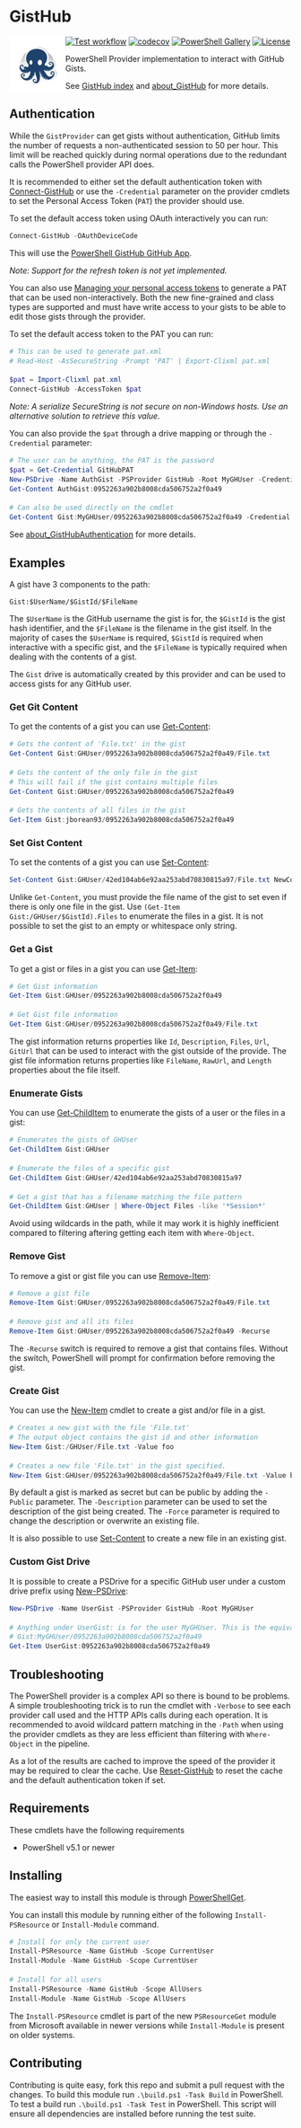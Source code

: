 # GistHub
<img align="left" src=".github/GistHub.png" width="100" height="100">

[![Test workflow](https://github.com/jborean93/PowerShell-GistHub/workflows/Test%20/badge.svg)](https://github.com/jborean93/PowerShell-GistHub/actions/workflows/ci.yml)
[![codecov](https://codecov.io/gh/jborean93/PowerShell-GistHub/branch/main/graph/badge.svg?token=b51IOhpLfQ)](https://codecov.io/gh/jborean93/PowerShell-GistHub)
[![PowerShell Gallery](https://img.shields.io/powershellgallery/dt/GistHub.svg)](https://www.powershellgallery.com/packages/GistHub)
[![License](https://img.shields.io/badge/license-MIT-blue.svg)](https://github.com/jborean93/PowerShell-GistHub/blob/main/LICENSE)

PowerShell Provider implementation to interact with GitHub Gists.

See [GistHub index](docs/en-US/GistHub.md) and [about_GistHub](./docs/en-US/about_GistHub.md) for more details.

## Authentication
While the `GistProvider` can get gists without authentication, GitHub limits the number of requests a non-authenticated session to 50 per hour.
This limit will be reached quickly during normal operations due to the redundant calls the PowerShell provider API does.

It is recommended to either set the default authentication token with [Connect-GistHub](./docs/en-US/Connect-GistHub.md) or use the `-Credential` parameter on the provider cmdlets to set the Personal Access Token (`PAT`) the provider should use.

To set the default access token using OAuth interactively you can run:

```powershell
Connect-GistHub -OAuthDeviceCode
```

This will use the [PowerShell GistHub GitHub App](https://github.com/apps/powershell-gisthub).

_Note: Support for the refresh token is not yet implemented._

You can also use [Managing your personal access tokens](https://docs.github.com/en/authentication/keeping-your-account-and-data-secure/managing-your-personal-access-tokens) to generate a PAT that can be used non-interactively.
Both the new fine-grained and class types are supported and must have write access to your gists to be able to edit those gists through the provider.

To set the default access token to the PAT you can run:

```powershell
# This can be used to generate pat.xml
# Read-Host -AsSecureString -Prompt 'PAT' | Export-Clixml pat.xml

$pat = Import-Clixml pat.xml
Connect-GistHub -AccessToken $pat
```

_Note: A serialize SecureString is not secure on non-Windows hosts. Use an alternative solution to retrieve this value._

You can also provide the `$pat` through a drive mapping or through the `-Credential` parameter:

```powershell
# The user can be anything, the PAT is the password
$pat = Get-Credential GitHubPAT
New-PSDrive -Name AuthGist -PSProvider GistHub -Root MyGHUser -Credential $pat
Get-Content AuthGist:0952263a902b8008cda506752a2f0a49

# Can also be used directly on the cmdlet
Get-Content Gist:MyGHUser/0952263a902b8008cda506752a2f0a49 -Credential $pat
```

See [about_GistHubAuthentication](./docs/en-US/about_GistHubAuthentication.md) for more details.

## Examples
A gist have 3 components to the path:

```
Gist:$UserName/$GistId/$FileName
```

The `$UserName` is the GitHub username the gist is for, the `$GistId` is the gist hash identifier, and the `$FileName` is the filename in the gist itself.
In the majority of cases the `$UserName` is required, `$GistId` is required when interactive with a specific gist, and the `$FileName` is typically required when dealing with the contents of a gist.

The `Gist` drive is automatically created by this provider and can be used to access gists for any GitHub user.

### Get Git Content
To get the contents of a gist you can use [Get-Content](https://learn.microsoft.com/en-us/powershell/module/microsoft.powershell.management/get-content?view=powershell-7.4):

```powershell
# Gets the content of 'File.txt' in the gist
Get-Content Gist:GHUser/0952263a902b8008cda506752a2f0a49/File.txt

# Gets the content of the only file in the gist
# This will fail if the gist contains multiple files
Get-Content Gist:GHUser/0952263a902b8008cda506752a2f0a49

# Gets the contents of all files in the gist
Get-Item Gist:jborean93/0952263a902b8008cda506752a2f0a49
```

### Set Gist Content
To set the contents of a gist you can use [Set-Content](https://learn.microsoft.com/en-us/powershell/module/microsoft.powershell.management/set-content?view=powershell-7.4):

```powershell
Set-Content Gist:GHUser/42ed104ab6e92aa253abd70830815a97/File.txt NewContent
```

Unlike `Get-Content`, you must provide the file name of the gist to set even if there is only one file in the gist.
Use `(Get-Item Gist:/GHUser/$GistId).Files` to enumerate the files in a gist.
It is not possible to set the gist to an empty or whitespace only string.

### Get a Gist
To get a gist or files in a gist you can use [Get-Item](https://learn.microsoft.com/en-us/powershell/module/microsoft.powershell.management/get-item?view=powershell-7.4):

```powershell
# Get Gist information
Get-Item Gist:GHUser/0952263a902b8008cda506752a2f0a49

# Get Gist file information
Get-Item Gist:GHUser/0952263a902b8008cda506752a2f0a49/File.txt
```

The gist information returns properties like `Id`, `Description`, `Files`, `Url`, `GitUrl` that can be used to interact with the gist outside of the provide.
The gist file information returns properties like `FileName`, `RawUrl`, and `Length` properties about the file itself.

### Enumerate Gists
You can use [Get-ChildItem](https://learn.microsoft.com/en-us/powershell/module/microsoft.powershell.management/get-childitem?view=powershell-7.4) to enumerate the gists of a user or the files in a gist:

```powershell
# Enumerates the gists of GHUser
Get-ChildItem Gist:GHUser

# Enumerate the files of a specific gist
Get-ChildItem Gist:GHUser/42ed104ab6e92aa253abd70830815a97

# Get a gist that has a filename matching the file pattern
Get-ChildItem Gist:GHUser | Where-Object Files -like '*Session*'
```

Avoid using wildcards in the path, while it may work it is highly inefficient compared to filtering aftering getting each item with `Where-Object`.

### Remove Gist
To remove a gist or gist file you can use [Remove-Item](https://learn.microsoft.com/en-us/powershell/module/microsoft.powershell.management/remove-item?view=powershell-7.4):

```powershell
# Remove a gist file
Remove-Item Gist:GHUser/0952263a902b8008cda506752a2f0a49/File.txt

# Remove gist and all its files
Remove-Item Gist:GHUser/0952263a902b8008cda506752a2f0a49 -Recurse
```

The `-Recurse` switch is required to remove a gist that contains files.
Without the switch, PowerShell will prompt for confirmation before removing the gist.

### Create Gist
You can use the [New-Item](https://learn.microsoft.com/en-us/powershell/module/microsoft.powershell.management/new-item?view=powershell-7.4) cmdlet to create a gist and/or file in a gist.

```powershell
# Creates a new gist with the file 'File.txt'
# The output object contains the gist id and other information
New-Item Gist:/GHUser/File.txt -Value foo

# Creates a new file 'File.txt' in the gist specified.
New-Item Gist:GHUser/0952263a902b8008cda506752a2f0a49/File.txt -Value bar
```

By default a gist is marked as secret but can be public by adding the `-Public` parameter.
The `-Description` parameter can be used to set the description of the gist being created.
The `-Force` parameter is required to change the description or overwrite an existing file.

It is also possible to use [Set-Content](https://learn.microsoft.com/en-us/powershell/module/microsoft.powershell.management/set-content?view=powershell-7.4) to create a new file in an existing gist.

### Custom Gist Drive
It is possible to create a PSDrive for a specific GitHub user under a custom drive prefix using [New-PSDrive](https://learn.microsoft.com/en-us/powershell/module/microsoft.powershell.management/new-psdrive?view=powershell-7.4):

```powershell
New-PSDrive -Name UserGist -PSProvider GistHub -Root MyGHUser

# Anything under UserGist: is for the user MyGHUser. This is the equivalent to
# Gist:MyGHUser/0952263a902b8008cda506752a2f0a49
Get-Item UserGist:0952263a902b8008cda506752a2f0a49
```

## Troubleshooting
The PowerShell provider is a complex API so there is bound to be problems.
A simple troubleshooting trick is to run the cmdlet with `-Verbose` to see each provider call used and the HTTP APIs calls during each operation.
It is recommended to avoid wildcard pattern matching in the `-Path` when using the provider cmdlets as they are less efficient than filtering with `Where-Object` in the pipeline.

As a lot of the results are cached to improve the speed of the provider it may be required to clear the cache.
Use [Reset-GistHub](./docs/en-US/Reset-GistHub.md) to reset the cache and the default authentication token if set.

## Requirements
These cmdlets have the following requirements

* PowerShell v5.1 or newer

## Installing
The easiest way to install this module is through [PowerShellGet](https://docs.microsoft.com/en-us/powershell/gallery/overview).

You can install this module by running either of the following `Install-PSResource` or `Install-Module` command.

```powershell
# Install for only the current user
Install-PSResource -Name GistHub -Scope CurrentUser
Install-Module -Name GistHub -Scope CurrentUser

# Install for all users
Install-PSResource -Name GistHub -Scope AllUsers
Install-Module -Name GistHub -Scope AllUsers
```

The `Install-PSResource` cmdlet is part of the new `PSResourceGet` module from Microsoft available in newer versions while `Install-Module` is present on older systems.

## Contributing
Contributing is quite easy, fork this repo and submit a pull request with the changes.
To build this module run `.\build.ps1 -Task Build` in PowerShell.
To test a build run `.\build.ps1 -Task Test` in PowerShell.
This script will ensure all dependencies are installed before running the test suite.
